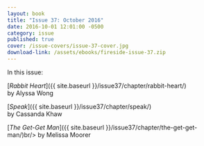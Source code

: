 ```yaml
---
layout: book
title: "Issue 37: October 2016"
date: 2016-10-01 12:01:00 -0500
category: issue
published: true
cover: /issue-covers/issue-37-cover.jpg
download-link: /assets/ebooks/fireside-issue-37.zip
---
```


In this issue:

[_Rabbit Heart_]({{ site.baseurl }}/issue37/chapter/rabbit-heart/)<br/>
by Alyssa Wong

[_Speak_]({{ site.baseurl }}/issue37/chapter/speak/)<br/>
by Cassanda Khaw

[_The Get-Get Man_]({{ site.baseurl }}/issue37/chapter/the-get-get-man/)br/>
by Melissa Moorer

